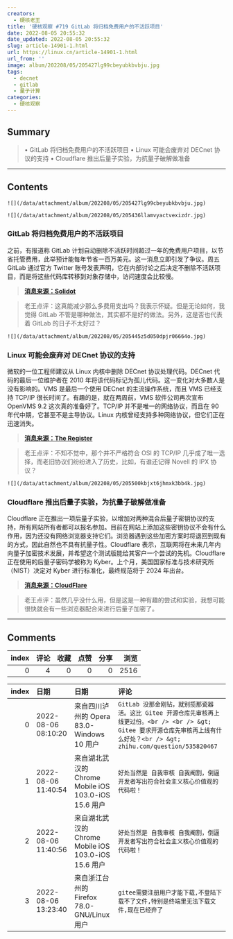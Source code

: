 ```yaml
---
creators:
  - 硬核老王
title: '硬核观察 #719 GitLab 将归档免费用户的不活跃项目'
date: 2022-08-05 20:55:32
date_updated: 2022-08-05 20:55:32
slug: article-14901-1.html
url: https://linux.cn/article-14901-1.html
url_from: ''
image: album/202208/05/205427lg99cbeyubkbvbju.jpg
tags:
  - decnet
  - gitlab
  - 量子计算
categories:
  - 硬核观察
---
```


## Summary

> • GitLab 将归档免费用户的不活跃项目 • Linux 可能会废弃对 DECnet 协议的支持 • Cloudflare 推出后量子实验，为抗量子破解做准备

***

<!-- more -->

## Contents

`![](/data/attachment/album/202208/05/205427lg99cbeyubkbvbju.jpg)`

`![](/data/attachment/album/202208/05/205436llamvyactvexizdr.jpg)`

### GitLab 将归档免费用户的不活跃项目

之前，有报道称 GitLab 计划自动删除不活跃时间超过一年的免费用户项目，以节省托管费用，此举预计能每年节省一百万美元。这一消息立即引发了争议。周五 GitLab 通过官方 Twitter 账号发表声明，它在内部讨论之后决定不删除不活跃项目，而是将这些代码库转移到对象存储中，访问速度会比较慢。

> 
> **[消息来源：Solidot](https://www.solidot.org/story?sid=72367)**
> 
> 
> 

> 
> 老王点评：这真能减少那么多费用支出吗？我表示怀疑。但是无论如何，我觉得 GitLab 不管是哪种做法，其实都不是好的做法。另外，这是否也代表着 GitLab 的日子不太好过？
> 
> 
> 

`![](/data/attachment/album/202208/05/205445z5d050dpjr06664o.jpg)`

### Linux 可能会废弃对 DECnet 协议的支持

微软的一位工程师建议从 Linux 内核中删除 DECnet 协议处理代码。DECnet 代码的最后一位维护者在 2010 年将该代码标记为孤儿代码。这一变化对大多数人是没有影响的。VMS 是最后一个使用 DECnet 的主流操作系统，而且 VMS 已经支持 TCP/IP 很长时间了。有趣的是，就在两周前，VMS 软件公司再次宣布 OpenVMS 9.2 这次真的准备好了。TCP/IP 并不是唯一的网络协议，而且在 90 年代中期，它甚至不是主导协议。Linux 内核曾经支持多种网络协议，但它们正在迅速消失。

> 
> **[消息来源：The Register](https://www.theregister.com/2022/08/03/linux_may_soon_lose_support/)**
> 
> 
> 

> 
> 老王点评：不知不觉中，那个并不严格符合 OSI 的 TCP/IP 几乎成了唯一选择，而老旧协议们纷纷进入了历史，比如，有谁还记得 Novell 的 IPX 协议？
> 
> 
> 

`![](/data/attachment/album/202208/05/205500kbjxt6jhmxk3bb4k.jpg)`

### Cloudflare 推出后量子实验，为抗量子破解做准备

Cloudflare 正在推出一项后量子实验，以增加对两种混合后量子密钥协议的支持，所有网站所有者都可以报名参加。目前在网站上添加这些密钥协议不会有什么作用，因为还没有网络浏览器支持它们。浏览器遇到这些加密方案时将退回到现有的方式，因此自然也不具有抗量子性。Cloudflare 表示，互联网将在未来几年内向量子加密技术发展，并希望这个测试版能给其客户一个尝试的先机。Cloudflare 正在使用的后量子密码学被称为 Kyber。上个月，美国国家标准与技术研究所（NIST）决定对 Kyber 进行标准化，最终规范将于 2024 年出台。

> 
> **[消息来源：CloudFlare](https://blog.cloudflare.com/experiment-with-pq/)**
> 
> 
> 

> 
> 老王点评：虽然几乎没什么用，但是这是一种有趣的尝试和实验，我想可能很快就会有一些浏览器配合来进行后量子加密了。
> 
> 
>

***

## Comments


|   index |   评论 |   收藏 |   点赞 |   分享 |   浏览 |
|--------:|-------:|-------:|-------:|-------:|-------:|
|       0 |      4 |      0 |      0 |      0 |   2516 |

|   index | 日期                | 日期                                                 | 评论                                                                                                                                                                              |
|--------:|:--------------------|:-----------------------------------------------------|:----------------------------------------------------------------------------------------------------------------------------------------------------------------------------------|
|       0 | 2022-08-06 08:10:20 | 来自四川泸州的 Opera 83.0-Windows 10 用户            | `GitLab 没那金刚钻，就别揽那瓷器活。这比 Gitee 开源仓库先审核再上线更过份。<br /> <br /> &gt; Gitee 要求开源仓库先审核再上线有什么好处？<br /> &gt; zhihu.com/question/535820467` |
|       1 | 2022-08-06 11:40:54 | 来自湖北武汉的 Chrome Mobile iOS 103.0-iOS 15.6 用户 | `好处当然是 自我审核 自我阉割，倒逼开发者写出符合社会主义核心价值观的代码啦！`                                                                                                    |
|       2 | 2022-08-06 11:40:56 | 来自湖北武汉的 Chrome Mobile iOS 103.0-iOS 15.6 用户 | `好处当然是 自我审核 自我阉割，倒逼开发者写出符合社会主义核心价值观的代码啦！`                                                                                                    |
|       3 | 2022-08-06 13:23:40 | 来自浙江台州的 Firefox 78.0-GNU/Linux 用户           | `gitee需要注册用户才能下载,不登陆下载不了文件,特别是终端里无法下载文件,现在已经弃了`                                                                                              |
